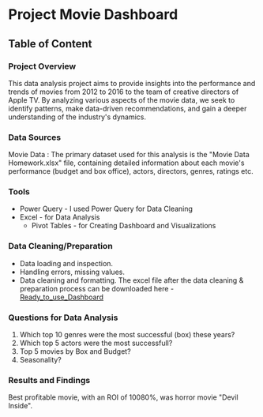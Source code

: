 # Project Movie Dashboard
## Table of Content
### Project Overview
This data analysis project aims to provide insights into the performance and trends of movies from 2012 to 2016 to the team of creative directors of Apple TV. By analyzing various aspects of the movie data, we seek to identify patterns, make data-driven recommendations, and gain a deeper understanding of the industry's dynamics.

### Data Sources
Movie Data : The primary dataset used for this analysis is the "Movie Data Homework.xlsx" file, containing detailed information about each movie's performance (budget and box office), actors, directors, genres, ratings etc.

### Tools
- Power Query - I used Power Query for Data Cleaning
- Excel - for Data Analysis
  - Pivot Tables - for Creating Dashboard and Visualizations

### Data Cleaning/Preparation
- Data loading and inspection.
- Handling errors, missing values.
- Data cleaning and formatting.
The excel file after the data cleaning & preparation process can be downloaded here - [Ready_to_use_Dashboard](https://github.com/user-attachments/files/19431612/Dashboard_Excel.xlsx)

### Questions for Data Analysis
 1. Which top 10 genres were the most successful (box) these years?
 2. Which top 5 actors were the most successfull?
 3. Top 5 movies by Box and Budget?
 4. Seasonality?

### Results and Findings
Best profitable movie, with an ROI of 10080%, was horror movie "Devil Inside".



